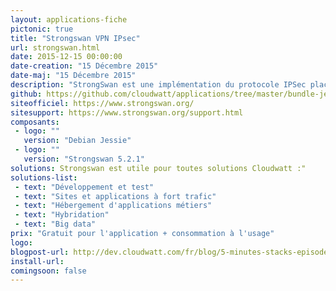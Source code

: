 ```yaml
---
layout: applications-fiche
pictonic: true
title: "Strongswan VPN IPsec"
url: strongswan.html
date: 2015-12-15 00:00:00
date-creation: "15 Décembre 2015"
date-maj: "15 Décembre 2015"
description: "StrongSwan est une implémentation du protocole IPSec placé sous licence GPL. Grace à lui, vous pourrez mettre en place un tunnel VPN IPSec en un minium d'étapes, afin de disposer d'un canal sécurisé et authentifié vers une zone externe à la plate-forme Cloudwatt."
github: https://github.com/cloudwatt/applications/tree/master/bundle-jessie-strongswan
siteofficiel: https://www.strongswan.org/
sitesupport: https://www.strongswan.org/support.html
composants:
 - logo: ""
   version: "Debian Jessie"
 - logo: ""
   version: "Strongswan 5.2.1"
solutions: Strongswan est utile pour toutes solutions Cloudwatt :"
solutions-list: 
 - text: "Développement et test"
 - text: "Sites et applications à fort trafic"
 - text: "Hébergement d'applications métiers"
 - text: "Hybridation"
 - text: "Big data"
prix: "Gratuit pour l'application + consommation à l'usage"
logo: 
blogpost-url: http://dev.cloudwatt.com/fr/blog/5-minutes-stacks-episode-seize-strongswan.html
install-url:
comingsoon: false
---
```

